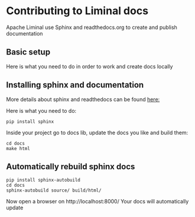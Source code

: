 # Contributing to Liminal docs

Apache Liminal use Sphinx and readthedocs.org to create and publish documentation

## Basic setup
Here is what you need to do in order to work and create docs locally

## Installing sphinx and documentation 

More details  about sphinx and readthedocs can be found [here:](https://docs.readthedocs.io/en/stable/intro/getting-started-with-sphinx.html)
 
Here is what you need to do:
```
pip install sphinx
```
Inside your project go to docs lib, update the docs you like and build them:
```
cd docs
make html
```

## Automatically rebuild sphinx docs
```
pip install sphinx-autobuild
cd docs
sphinx-autobuild source/ build/html/
```
Now open a browser on 
http://localhost:8000/
Your docs will automatically update


